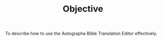 ﻿---
id: p0-1-objective.md
sidebar_label: Objective
title: Objective
slug: /
---

To describe how to use the Autographa Bible Translation Editor effectively.

